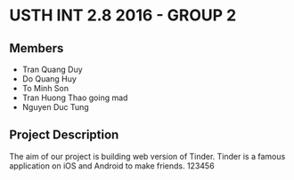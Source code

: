 # USTH INT 2.8 2016 - GROUP 2 
## Members
* Tran Quang Duy
* Do Quang Huy
* To Minh Son
* Tran Huong Thao going mad
* Nguyen Duc Tung

## Project Description
The aim of our project is building web version of Tinder.
Tinder is a famous application on iOS and Android to make friends.
123456